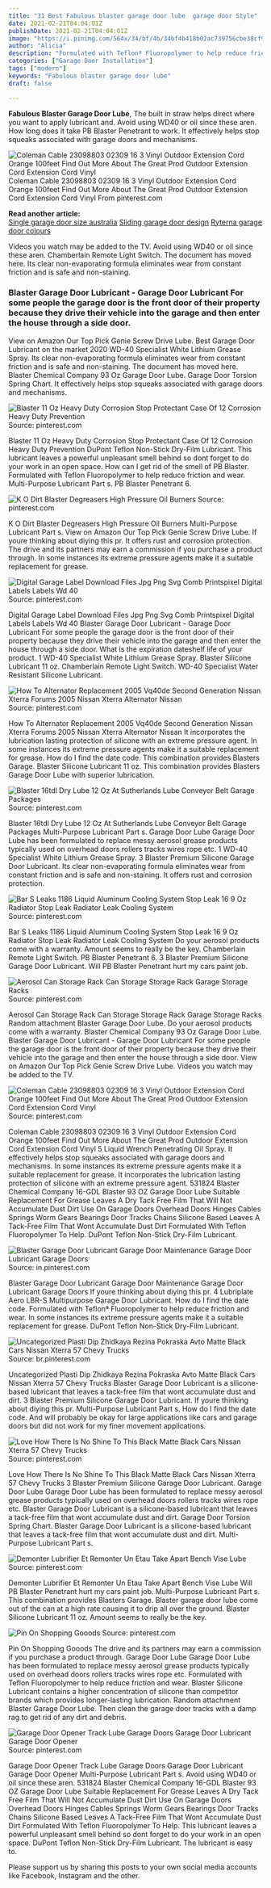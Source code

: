 ```yaml
---
title: "31 Best Fabulous blaster garage door lube  garage door Style"
date: 2021-02-21T04:04:01Z
publishDate: 2021-02-21T04:04:01Z
image: "https://i.pinimg.com/564x/34/bf/4b/34bf4b418b02ac739756cbe38cf9db01.jpg"
author: "Alicia"
description: "Formulated with Teflonª Fluoropolymer to help reduce friction and wear. Blaster garage door lubricant is a silicone-based lubricant that leaves a tack-free film that wont accumulate dust and dirt. Fabulous blaster garage door lube"
categories: ["Garage Door Installation"]
tags: ["modern"]
keywords: "Fabulous blaster garage door lube"
draft: false

---
```

<!-- Head tag Code -->
**Fabulous Blaster Garage Door Lube**, The built in straw helps direct where you want to apply lubricant and. Avoid using WD40 or oil since these aren. How long does it take PB Blaster Penetrant to work. It effectively helps stop squeaks associated with garage doors and mechanisms.

![Coleman Cable 23098803 02309 16 3 Vinyl Outdoor Extension Cord Orange 100feet Find Out More About The Great Prod Outdoor Extension Cord Extension Cord Vinyl](https://i.pinimg.com/originals/92/2d/06/922d06b19c4bb3e6c6b43a19a9e0570b.jpg "Coleman Cable 23098803 02309 16 3 Vinyl Outdoor Extension Cord Orange 100feet Find Out More About The Great Prod Outdoor Extension Cord Extension Cord Vinyl")
Coleman Cable 23098803 02309 16 3 Vinyl Outdoor Extension Cord Orange 100feet Find Out More About The Great Prod Outdoor Extension Cord Extension Cord Vinyl From pinterest.com

**Read another article:**  
[Single garage door size australia](/single-garage-door-size-australia/)
[Sliding garage door design](/sliding-garage-door-design/)
[Ryterna garage door colours](/ryterna-garage-door-colours/)


Videos you watch may be added to the TV. Avoid using WD40 or oil since these aren. Chamberlain Remote Light Switch. The document has moved here. Its clear non-evaporating formula eliminates wear from constant friction and is safe and non-staining.

### Blaster Garage Door Lubricant - Garage Door Lubricant For some people the garage door is the front door of their property because they drive their vehicle into the garage and then enter the house through a side door.

View on Amazon Our Top Pick Genie Screw Drive Lube. Best Garage Door Lubricant on the market 2020 WD-40 Specialist White Lithium Grease Spray. Its clear non-evaporating formula eliminates wear from constant friction and is safe and non-staining. The document has moved here. Blaster Chemical Company 93 Oz Garage Door Lube. Garage Door Torsion Spring Chart. It effectively helps stop squeaks associated with garage doors and mechanisms.


![Blaster 11 Oz Heavy Duty Corrosion Stop Protectant Case Of 12 Corrosion Heavy Duty Prevention](https://i.pinimg.com/originals/47/f7/c1/47f7c1127e5a2e3bb95f23d20fc1a650.jpg "Blaster 11 Oz Heavy Duty Corrosion Stop Protectant Case Of 12 Corrosion Heavy Duty Prevention")
Source: pinterest.com

Blaster 11 Oz Heavy Duty Corrosion Stop Protectant Case Of 12 Corrosion Heavy Duty Prevention DuPont Teflon Non-Stick Dry-Film Lubricant. This lubricant leaves a powerful unpleasant smell behind so dont forget to do your work in an open space. How can I get rid of the smell of PB Blaster. Formulated with Teflon Fluoropolymer to help reduce friction and wear. Multi-Purpose Lubricant Part s. PB Blaster Penetrant 6.

![K O Dirt Blaster Degreasers High Pressure Oil Burners](https://i.pinimg.com/originals/76/1f/58/761f58aeb808f8f5d628eefd6b47b4db.png "K O Dirt Blaster Degreasers High Pressure Oil Burners")
Source: pinterest.com

K O Dirt Blaster Degreasers High Pressure Oil Burners Multi-Purpose Lubricant Part s. View on Amazon Our Top Pick Genie Screw Drive Lube. If youre thinking about diying this pr. It offers rust and corrosion protection. The drive and its partners may earn a commission if you purchase a product through. In some instances its extreme pressure agents make it a suitable replacement for grease.

![Digital Garage Label Download Files Jpg Png Svg Comb Printspixel Digital Labels Labels Wd 40](https://i.pinimg.com/originals/7e/29/46/7e29467ed59439a0042e40a6d43a1009.jpg "Digital Garage Label Download Files Jpg Png Svg Comb Printspixel Digital Labels Labels Wd 40")
Source: pinterest.com

Digital Garage Label Download Files Jpg Png Svg Comb Printspixel Digital Labels Labels Wd 40 Blaster Garage Door Lubricant - Garage Door Lubricant For some people the garage door is the front door of their property because they drive their vehicle into the garage and then enter the house through a side door. What is the expiration dateshelf life of your product. 1 WD-40 Specialist White Lithium Grease Spray. Blaster Silicone Lubricant 11 oz. Chamberlain Remote Light Switch. WD-40 Specialist Water Resistant Silicone Lubricant.

![How To Alternator Replacement 2005 Vq40de Second Generation Nissan Xterra Forums 2005 Nissan Xterra Alternator Nissan](https://i.pinimg.com/originals/49/de/e2/49dee282515e092ff4ab80f0a5873df7.jpg "How To Alternator Replacement 2005 Vq40de Second Generation Nissan Xterra Forums 2005 Nissan Xterra Alternator Nissan")
Source: pinterest.com

How To Alternator Replacement 2005 Vq40de Second Generation Nissan Xterra Forums 2005 Nissan Xterra Alternator Nissan It incorporates the lubrication lasting protection of silicone with an extreme pressure agent. In some instances its extreme pressure agents make it a suitable replacement for grease. How do I find the date code. This combination provides Blasters Garage. Blaster Silicone Lubricant 11 oz. This combination provides Blasters Garage Door Lube with superior lubrication.

![Blaster 16tdl Dry Lube 12 Oz At Sutherlands Lube Conveyor Belt Garage Packages](https://i.pinimg.com/474x/64/3c/85/643c850ce625b34441c07d192248f32c.jpg "Blaster 16tdl Dry Lube 12 Oz At Sutherlands Lube Conveyor Belt Garage Packages")
Source: pinterest.com

Blaster 16tdl Dry Lube 12 Oz At Sutherlands Lube Conveyor Belt Garage Packages Multi-Purpose Lubricant Part s. Garage Door Lube Garage Door Lube has been formulated to replace messy aerosol grease products typically used on overhead doors rollers tracks wires rope etc. 1 WD-40 Specialist White Lithium Grease Spray. 3 Blaster Premium Silicone Garage Door Lubricant. Its clear non-evaporating formula eliminates wear from constant friction and is safe and non-staining. It offers rust and corrosion protection.

![Bar S Leaks 1186 Liquid Aluminum Cooling System Stop Leak 16 9 Oz Radiator Stop Leak Radiator Leak Cooling System](https://i.pinimg.com/474x/b3/77/11/b37711c737d753ba3db94041875f5df9.jpg "Bar S Leaks 1186 Liquid Aluminum Cooling System Stop Leak 16 9 Oz Radiator Stop Leak Radiator Leak Cooling System")
Source: pinterest.com

Bar S Leaks 1186 Liquid Aluminum Cooling System Stop Leak 16 9 Oz Radiator Stop Leak Radiator Leak Cooling System Do your aerosol products come with a warranty. Amount seems to really be the key. Chamberlain Remote Light Switch. PB Blaster Penetrant 6. 3 Blaster Premium Silicone Garage Door Lubricant. Will PB Blaster Penetrant hurt my cars paint job.

![Aerosol Can Storage Rack Can Storage Storage Rack Garage Storage Racks](https://i.pinimg.com/originals/0a/93/54/0a9354573412e05e61c24b1072db34bc.jpg "Aerosol Can Storage Rack Can Storage Storage Rack Garage Storage Racks")
Source: pinterest.com

Aerosol Can Storage Rack Can Storage Storage Rack Garage Storage Racks Random attachment Blaster Garage Door Lube. Do your aerosol products come with a warranty. Blaster Chemical Company 93 Oz Garage Door Lube. Blaster Garage Door Lubricant - Garage Door Lubricant For some people the garage door is the front door of their property because they drive their vehicle into the garage and then enter the house through a side door. View on Amazon Our Top Pick Genie Screw Drive Lube. Videos you watch may be added to the TV.

![Coleman Cable 23098803 02309 16 3 Vinyl Outdoor Extension Cord Orange 100feet Find Out More About The Great Prod Outdoor Extension Cord Extension Cord Vinyl](https://i.pinimg.com/originals/92/2d/06/922d06b19c4bb3e6c6b43a19a9e0570b.jpg "Coleman Cable 23098803 02309 16 3 Vinyl Outdoor Extension Cord Orange 100feet Find Out More About The Great Prod Outdoor Extension Cord Extension Cord Vinyl")
Source: pinterest.com

Coleman Cable 23098803 02309 16 3 Vinyl Outdoor Extension Cord Orange 100feet Find Out More About The Great Prod Outdoor Extension Cord Extension Cord Vinyl 5 Liquid Wrench Penetrating Oil Spray. It effectively helps stop squeaks associated with garage doors and mechanisms. In some instances its extreme pressure agents make it a suitable replacement for grease. It incorporates the lubrication lasting protection of silicone with an extreme pressure agent. 531824 Blaster Chemical Company 16-GDL Blaster 93 OZ Garage Door Lube Suitable Replacement For Grease Leaves A Dry Tack Free Film That Will Not Accumulate Dust Dirt Use On Garage Doors Overhead Doors Hinges Cables Springs Worm Gears Bearings Door Tracks Chains Silicone Based Leaves A Tack-Free Film That Wont Accumulate Dust Dirt Formulated With Teflon Fluoropolymer To Help. DuPont Teflon Non-Stick Dry-Film Lubricant.

![Blaster Garage Door Lubricant Garage Door Maintenance Garage Door Lubricant Garage Doors](https://i.pinimg.com/originals/b9/f4/ed/b9f4ed4d91a0dda308574537f6064874.png "Blaster Garage Door Lubricant Garage Door Maintenance Garage Door Lubricant Garage Doors")
Source: in.pinterest.com

Blaster Garage Door Lubricant Garage Door Maintenance Garage Door Lubricant Garage Doors If youre thinking about diying this pr. 4 Lubriplate Aero LBR-S Multipurpose Garage Door Lubricant. How do I find the date code. Formulated with Teflonª Fluoropolymer to help reduce friction and wear. In some instances its extreme pressure agents make it a suitable replacement for grease. DuPont Teflon Non-Stick Dry-Film Lubricant.

![Uncategorized Plasti Dip Zhidkaya Rezina Pokraska Avto Matte Black Cars Nissan Xterra 57 Chevy Trucks](https://i.pinimg.com/originals/26/25/51/262551bd6fac8f99ee8765d84067bd91.jpg "Uncategorized Plasti Dip Zhidkaya Rezina Pokraska Avto Matte Black Cars Nissan Xterra 57 Chevy Trucks")
Source: br.pinterest.com

Uncategorized Plasti Dip Zhidkaya Rezina Pokraska Avto Matte Black Cars Nissan Xterra 57 Chevy Trucks Blaster Garage Door Lubricant is a silicone-based lubricant that leaves a tack-free film that wont accumulate dust and dirt. 3 Blaster Premium Silicone Garage Door Lubricant. If youre thinking about diying this pr. Multi-Purpose Lubricant Part s. How do I find the date code. And will probably be okay for large applications like cars and garage doors but did not work for my finer movement applications.

![Love How There Is No Shine To This Black Matte Black Cars Nissan Xterra 57 Chevy Trucks](https://i.pinimg.com/75x75_RS/59/e6/b8/59e6b8ca31289f3c59fd74161eb9db43.jpg "Love How There Is No Shine To This Black Matte Black Cars Nissan Xterra 57 Chevy Trucks")
Source: pinterest.com

Love How There Is No Shine To This Black Matte Black Cars Nissan Xterra 57 Chevy Trucks 3 Blaster Premium Silicone Garage Door Lubricant. Garage Door Lube Garage Door Lube has been formulated to replace messy aerosol grease products typically used on overhead doors rollers tracks wires rope etc. Blaster Garage Door Lubricant is a silicone-based lubricant that leaves a tack-free film that wont accumulate dust and dirt. Garage Door Torsion Spring Chart. Blaster Garage Door Lubricant is a silicone-based lubricant that leaves a tack-free film that wont accumulate dust and dirt. Multi-Purpose Lubricant Part s.

![Demonter Lubrifier Et Remonter Un Etau Take Apart Bench Vise Lube](https://i.pinimg.com/originals/e2/8f/5f/e28f5f908c73dbb11b307e78cec209a6.jpg "Demonter Lubrifier Et Remonter Un Etau Take Apart Bench Vise Lube")
Source: pinterest.com

Demonter Lubrifier Et Remonter Un Etau Take Apart Bench Vise Lube Will PB Blaster Penetrant hurt my cars paint job. Multi-Purpose Lubricant Part s. This combination provides Blasters Garage. Blaster garage door lube come out of the can at a high rate causing it to drip all over the ground. Blaster Silicone Lubricant 11 oz. Amount seems to really be the key.

![Pin On Shopping Gooods](https://i.pinimg.com/600x315/b1/1f/e1/b11fe107ba18ee9b9a51926be5ab680c.jpg "Pin On Shopping Gooods")
Source: pinterest.com

Pin On Shopping Gooods The drive and its partners may earn a commission if you purchase a product through. Garage Door Lube Garage Door Lube has been formulated to replace messy aerosol grease products typically used on overhead doors rollers tracks wires rope etc. Formulated with Teflon Fluoropolymer to help reduce friction and wear. Blaster Silicone Lubricant contains a higher concentration of silicone than competitor brands which provides longer-lasting lubrication. Random attachment Blaster Garage Door Lube. Then clean the garage door tracks with a damp rag to get rid of any dirt and debris.

![Garage Door Opener Track Lube Garage Doors Garage Door Lubricant Garage Door Opener](https://i.pinimg.com/564x/34/bf/4b/34bf4b418b02ac739756cbe38cf9db01.jpg "Garage Door Opener Track Lube Garage Doors Garage Door Lubricant Garage Door Opener")
Source: pinterest.com

Garage Door Opener Track Lube Garage Doors Garage Door Lubricant Garage Door Opener Multi-Purpose Lubricant Part s. Avoid using WD40 or oil since these aren. 531824 Blaster Chemical Company 16-GDL Blaster 93 OZ Garage Door Lube Suitable Replacement For Grease Leaves A Dry Tack Free Film That Will Not Accumulate Dust Dirt Use On Garage Doors Overhead Doors Hinges Cables Springs Worm Gears Bearings Door Tracks Chains Silicone Based Leaves A Tack-Free Film That Wont Accumulate Dust Dirt Formulated With Teflon Fluoropolymer To Help. This lubricant leaves a powerful unpleasant smell behind so dont forget to do your work in an open space. DuPont Teflon Non-Stick Dry-Film Lubricant. The lubricant is easy to.

Please support us by sharing this posts to your own social media accounts like Facebook, Instagram and the other.


